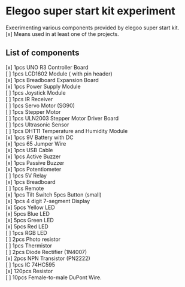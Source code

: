 # Elegoo super start kit experiment

Exeerimenting various components provided by elegoo super start kit.   
[x] Means used in at least one of the projects.

## List of components 

[x] 1pcs UNO R3 Controller Board   
[ ] 1pcs LCD1602 Module ( with pin header)  
[x] 1pcs Breadboard Expansion Board   
[x] 1pcs Power Supply Module     
[ ] 1pcs Joystick Module    
[ ] 1pcs IR Receiver    
[ ] 1pcs Servo Motor (SG90)   
[ ] 1pcs Stepper Motor    
[ ] 1pcs ULN2003 Stepper Motor Driver Board    
[ ] 1pcs Ultrasonic Sensor    
[ ] 1pcs DHT11 Temperature and Humidity Module   
[x] 1pcs 9V Battery with DC    
[x] 1pcs 65 Jumper Wire   
[x] 1pcs USB Cable   
[x] 1pcs Active Buzzer   
[x] 1pcs Passive Buzzer    
[x] 1pcs Potentiometer    
[ ] 1pcs 5V Relay   
[x] 1pcs Breadboard   
[ ] 1pcs Remote   
[x] 1pcs Tilt Switch 5pcs Button (small)   
[x] 1pcs 4 digit 7-segment Display   
[x] 5pcs Yellow LED   
[x] 5pcs Blue LED   
[x] 5pcs Green LED   
[x] 5pcs Red LED   
[ ] 1pcs RGB LED   
[ ] 2pcs Photo resistor   
[ ] 1pcs Thermistor   
[ ] 2pcs Diode Rectifier (1N4007)   
[x] 2pcs NPN Transistor (PN2222)   
[ ] 1pcs IC 74HC595   
[x] 120pcs Resistor   
[ ] 10pcs Female-to-male DuPont Wire.   
